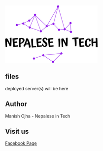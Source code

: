 [![Nepalese in Tech](../nepalese-in-tech.png)](https://www.youtube.com/channel/UCiYG6EJ-vHezIvcXRQz8cGQ)

## files
deployed server(s) will be here

## Author
Manish Ojha - Nepalese in Tech

## Visit us
[Facebook Page](https://www.facebook.com/nepaleseintech)